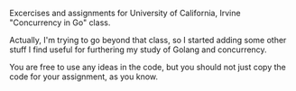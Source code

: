 Excercises and assignments for University of California, Irvine "Concurrency in Go" class.

Actually, I'm trying to go beyond that class, so I started adding some other stuff I find useful for furthering my study of Golang and concurrency.

You are free to use any ideas in the code, but you should not just copy the code for your assignment, as you know.
